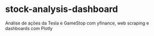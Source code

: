 # stock-analysis-dashboard
Análise de ações da Tesla e GameStop com yfinance, web scraping e dashboards com Plotly

